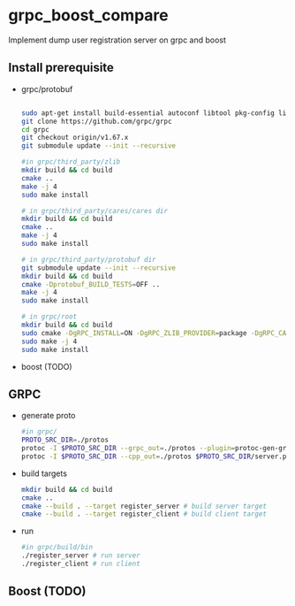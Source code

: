 # grpc_boost_compare

Implement dump user registration server on grpc and boost

## Install prerequisite

- grpc/protobuf

    ```sh

    sudo apt-get install build-essential autoconf libtool pkg-config libgflags-dev libgtest-dev clang libc++-dev libssl-dev cmake
    git clone https://github.com/grpc/grpc
    cd grpc
    git checkout origin/v1.67.x
    git submodule update --init --recursive

    #in grpc/third_party/zlib
    mkdir build && cd build
    cmake ..
    make -j 4
    sudo make install

    # in grpc/third_party/cares/cares dir
    mkdir build && cd build
    cmake ..
    make -j 4
    sudo make install

    # in grpc/third_party/protobuf dir
    git submodule update --init --recursive
    mkdir build && cd build
    cmake -Dprotobuf_BUILD_TESTS=OFF ..
    make -j 4
    sudo make install

    # in grpc/root
    mkdir build && cd build
    sudo cmake -DgRPC_INSTALL=ON -DgRPC_ZLIB_PROVIDER=package -DgRPC_CARES_PROVIDER=package -DgRPC_PROTOBUF_PROVIDER=package -DgRPC_SSL_PROVIDER=package ..
    sudo make -j 4
    sudo make install

    ```

- boost (TODO)


## GRPC

- generate proto
    ```sh
    #in grpc/
    PROTO_SRC_DIR=./protos
    protoc -I $PROTO_SRC_DIR --grpc_out=./protos --plugin=protoc-gen-grpc=`which grpc_cpp_plugin` $PROTO_SRC_DIR/server.proto  ## generate C++ server side code
    protoc -I $PROTO_SRC_DIR --cpp_out=./protos $PROTO_SRC_DIR/server.proto  ## generate C++ client side code
    ```
- build targets
    ```sh
    mkdir build && cd build
    cmake ..
    cmake --build . --target register_server # build server target
    cmake --build . --target register_client # build client target 
    ```
- run
    ```sh
    #in grpc/build/bin
    ./register_server # run server
    ./register_client # run client
    ```

## Boost (TODO)